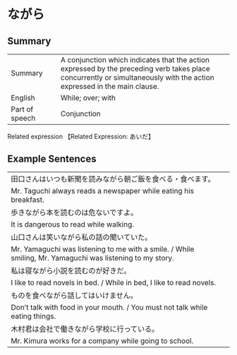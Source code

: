 # ながら

## Summary

<table><tr>   <td>Summary<td>   <td>A conjunction which indicates that the action expressed by the preceding verb takes place concurrently or simultaneously with the action expressed in the main clause.</td><tr><tr>   <td>English<td>   <td>While; over; with</td><tr><tr>   <td>Part of speech<td>   <td>Conjunction</td><tr></table><tr>   <td>Related expression<td>   <td>【Related Expression: あいだ】</td><tr></table></table>

## Example Sentences

<table><tr><td>田口さんはいつも新聞を読みながら朝ご飯を食べる・食べます。<td><tr><tr><td>Mr. Taguchi always reads a newspaper while eating his breakfast.<td><tr><tr><td>歩きながら本を読むのは危ないですよ。<td><tr><tr><td>It is dangerous to read while walking.<td><tr><tr><td>山口さんは笑いながら私の話の聞いていた。<td><tr><tr><td>Mr. Yamaguchi was listening to me with a smile. / While smiling, Mr. Yamaguchi was listening to my story.<td><tr><tr><td>私は寝ながら小説を読むのが好きだ。<td><tr><tr><td>I like to read novels in bed. / While in bed, I like to read novels.<td><tr><tr><td>ものを食べながら話してはいけません。<td><tr><tr><td>Don’t talk with food in your mouth. / You must not talk while eating things.<td><tr><tr><td>木村君は会社で働きながら学校に行っている。<td><tr><tr><td>Mr. Kimura works for a company while going to school.<td><tr></table>

